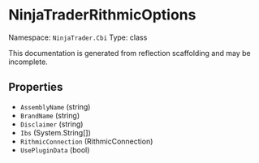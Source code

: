 # NinjaTraderRithmicOptions

Namespace: `NinjaTrader.Cbi`
Type: class

This documentation is generated from reflection scaffolding and may be incomplete.

## Properties
- `AssemblyName` (string)
- `BrandName` (string)
- `Disclaimer` (string)
- `Ibs` (System.String[])
- `RithmicConnection` (RithmicConnection)
- `UsePluginData` (bool)
